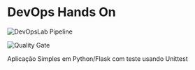 # DevOps Hands On

![DevOpsLab Pipeline](https://github.com/tiagopimentaoliveira/devopslab/actions/workflows/pipeline.yml/badge.svg)

![Quality Gate](https://github.com/tiagopimentaoliveira/devopslab/actions/workflows/pipeline.yml/badge.svg?event=qualitygate)

Aplicação Simples em Python/Flask com teste usando Unittest
